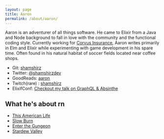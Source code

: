 ```yaml
---
layout: page
title: Aaron
permalink: /about/aaron/
---
```


Aaron is an adventurer of all things software. He came to Elixir from a Java and Node background to fall in love with the community and the functional coding style. Currently working for [Corvus Insurance](https://www.corvusinsurance.com/), Aaron writes primarily in Elm and Elixir while experimenting with game development in his spare time. Often found in his natural habitat of soccer fields located near coffee shops.

* Git: [shamshirz](https://github.com/shamshirz)
* Twitter: [@shamshirzdev](https://twitter.com/shamshirzdev)
* GoodReads: [aaron](https://www.goodreads.com/user/show/51468140-aaron)
* Twitch(rare) : [shamshirz](https://www.twitch.tv/shamshirz)
* ElixifConf: [Checkout my talk on GraphQL & Absinthe](https://elixirconf.com/2018/speakers/aaron-votre)


## What he's about rn

* [This American Life](https://www.thisamericanlife.org/)
* [Slow Burn](https://slate.com/slow-burn)
* [Enter the Gungeon](http://dodgeroll.com/gungeon/)
* [Stardew Valley](https://www.stardewvalley.net/)
